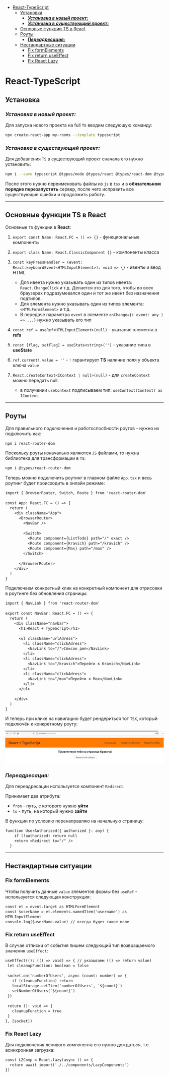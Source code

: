 - [React-TypeScript](#react-typescript)
  - [Установка](#установка)
    - [***Установка в новый проект:***](#установка-в-новый-проект)
    - [***Установка в существующий проект:***](#установка-в-существующий-проект)
  - [Основные функции TS в React](#основные-функции-ts-в-react)
  - [Роуты](#роуты)
    - [***Переадресация:***](#переадресация)
  - [Нестандартные ситуации](#нестандартные-ситуации)
    - [Fix formElements](#fix-formelements)
    - [Fix return useEffect](#fix-return-useeffect)
    - [Fix React Lazy](#fix-react-lazy)

# React-TypeScript

## Установка

### ***Установка в новый проект:***

Для запуска нового проекта на full `TS` вводим следующую команду:

```bash
npx create-react-app my-rooms --template typescript
```

### ***Установка в существующий проект:***

Для добавления `TS` в существующий проект сначала его нужно установить: 

```bash
npm i --save typescript @types/node @types/react @types/react-dom @types/jest
```

После этого нужно переименовать файлы из `js` в `tsx` и в **обязательном порядке перезапустить** сервер, после чего исправить все существующие ошибки и продолжить работу.
****

## Основные функции TS в React

Основные `TS` функции в **React**:

1. `export const Name: React.FC = () => {}` - функциональные компоненты
2. `export class Name: React.ClassicComponent {}` - компоненты класса
3. `const keyPressHandler = (event: React.keyboardEvent<HTMLInputElement>): void => {}` - ивенты и ввод HTML

    * Для ивента нужно указывать один из типов ивента: `React.ChangeClick` и т.д. Делается это для того, чтобы во всех браузерах подразумевался один и тот же ивент без назначения подтипов.
    * Для элемента нужно указывать один из типов элемента: `<HTMLFormElement>` и т.д.
    * В передаче параметра `event` в элементе `onChange={( event: any ) => ...}` нужно указывать его тип
4. `const ref = useRef<HTMLInputElement>(null)` - указание элемента в **refs**
5. `const [flag, setFlag] = useState<string>('')` - указание типа в **useState**
6. `ref.current!.value = ''` - `!` гарантирует **TS** наличие поля у объекта ключа `value` 
7. `React.createContext<IContext | null>(null)` - для `createContext` можно передать null.
     * в получении `useContext` подписываем тип: `useContext(Context) as IContext`.

***

## Роуты

Для правильного подключения и работоспосбности роутов - нужно их подключить как: 

```bash
npm i react-router-dom
```

Поскольку роуты изначально являются `JS` файлами, то нужна библиотека для трансформации в `TS`:

```bash 
npm i @types/react-router-dom
```

Теперь можно подключить роутинг в главном файле `App.tsx` и весь роутинг будет происходить в онлайн режиме:

```tsx
import { BrowserRouter, Switch, Route } from 'react-router-dom'

const App: React.FC = () => {
  return (
    <div className="App">
      <BrowserRouter>
        <NavBar />

        <Switch>
          <Route component={ListTodo} path="/" exact />
          <Route component={Kravich} path="/kravich" />
          <Route component={Max} path="/max" />
        </Switch>

      </BrowserRouter>
    </div>
  )
}
```

Подключаем конкретный клик на конкретный компонент для отрисовки в роутинге без обновления страницы:

```tsx
import { NavLink } from 'react-router-dom'

export const NavBar: React.FC = () => {
  return (
    <div className="navbar">
      <h1>React + TypeScript</h1>

      <ul className="urlAdress">
        <li className="clickAdress">
          <NavLink to="/">Список дел</NavLink>
        </li>
        <li className="clickAdress">
          <NavLink to="/kravich">Перейти к Kravich</NavLink>
        </li>
        <li className="clickAdress">
          <NavLink to="/max">Перейти к Max</NavLink>
        </li>
      </ul>

    </div>
  )
}
```

И теперь при клике на навигацию будет рендериться тот `TSX`, который подключён к конкретному роуту:

![v](img/photo_router.png)

### ***Переадресация:***

Для переадресации используется компонент `Redirect`.

Принимает два атрибута: 
* `from` - путь, с которого нужно **уйти**
* `to` - путь, на который нужно **зайти**


В функции по условию перенаправляю на начальную страницу: 

```tsx
function UserAuthorized({ authorized }: any) {
    if (!authorized) return null
    return <Redirect to="/" />
  }
```
***

## Нестандартные ситуации

### Fix formElements

Чтобы получить данные `value` элементов формы без `useRef` - используется следующая конструкция: 

```tsx
const et = event.target as HTMLFormElement
const $userName = et.elements.namedItem('username') as HTMLInputElement
console.log($userName.value) // всегда будет такое поле
```

### Fix return useEffect

В случае отписки от события пишем следующий тип возвращаемого значения `useEffect`:

```tsx
useEffect((): (() => void) => { // указываем (() => return value)
 let cleanupFunction: boolean = false

 socket.on('numberOfUsers', async (count: number) => {
   if (cleanupFunction) return
   localStorage.setItem('numberOfUsers', `${count}`)
   setNumberOfUsers(`${count}`)
 })

 return (): void => {
   cleanupFunction = true
 }
}, [socket])
```

### Fix React Lazy 

Для подключения ленивого компонента его нужно дождаться, т.е. асинхронная загрузка: 

```tsx
const LZComp = React.lazy(async () => {
  return await import('./../components/LazyComponents')
})
```